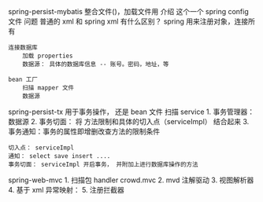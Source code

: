 spring-persist-mybatis  整合文件()，加载文件用
    介绍
        这个一个 spring config 文件
    问题
        普通的 xml 和 spring xml 有什么区别？ spring 用来注册对象，连接所有


    连接数据库
        加载 properties
        数据源： 具体的数据库信息 -- 账号。密码，地址，等
    
    bean 工厂
    	扫描 mapper 文件
    	数据源	

spring-persist-tx    用于事务操作， 还是 bean 文件
	扫描 service
	1. 事务管理器： 数据源
	2. 事务切面： 将 方法限制和具体的切入点（serviceImpl） 结合起来
	3. 事务通知：事务的属性即增删改查方法的限制条件 

	切入点： serviceImpl
	通知： select save insert ....
	事务切面： serviceImpl 开启事务， 并附加上进行数据库操作的方法



spring-web-mvc
    1. 扫描包 handler  crowd.mvc
    2. mvd 注解驱动
    3. 视图解析器
    4. 基于 xml 异常映射：
    5. 注册拦截器
